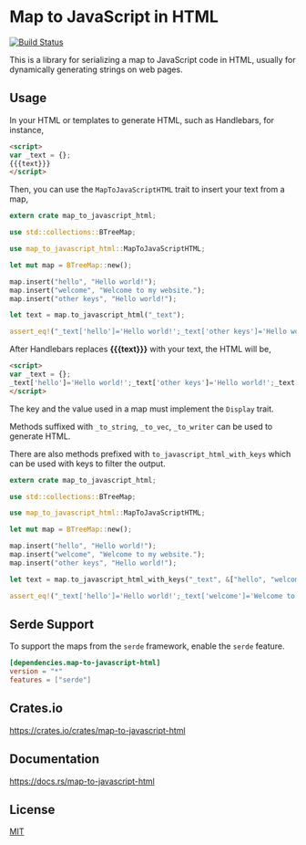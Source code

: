 Map to JavaScript in HTML
====================

[![Build Status](https://travis-ci.org/magiclen/map-to-javascript-html.svg?branch=master)](https://travis-ci.org/magiclen/map-to-javascript-html)

This is a library for serializing a map to JavaScript code in HTML, usually for dynamically generating strings on web pages.

## Usage

In your HTML or templates to generate HTML, such as Handlebars, for instance,

```html
<script>
var _text = {};
{{{text}}}
</script>
```

Then, you can use the `MapToJavaScriptHTML` trait to insert your text from a map,

```rust
extern crate map_to_javascript_html;

use std::collections::BTreeMap;

use map_to_javascript_html::MapToJavaScriptHTML;

let mut map = BTreeMap::new();

map.insert("hello", "Hello world!");
map.insert("welcome", "Welcome to my website.");
map.insert("other keys", "Hello world!");

let text = map.to_javascript_html("_text");

assert_eq!("_text['hello']='Hello world!';_text['other keys']='Hello world!';_text['welcome']='Welcome to my website.';", text);
```

After Handlebars replaces **{{{text}}}** with your text, the HTML will be,

```html
<script>
var _text = {};
_text['hello']='Hello world!';_text['other keys']='Hello world!';_text['welcome']='Welcome to my website.';
</script>
```

The key and the value used in a map must implement the `Display` trait.

Methods suffixed with `_to_string`, `_to_vec`, `_to_writer` can be used to generate HTML.

There are also methods prefixed with `to_javascript_html_with_keys` which can be used with keys to filter the output.

```rust
extern crate map_to_javascript_html;

use std::collections::BTreeMap;

use map_to_javascript_html::MapToJavaScriptHTML;

let mut map = BTreeMap::new();

map.insert("hello", "Hello world!");
map.insert("welcome", "Welcome to my website.");
map.insert("other keys", "Hello world!");

let text = map.to_javascript_html_with_keys("_text", &["hello", "welcome"]);

assert_eq!("_text['hello']='Hello world!';_text['welcome']='Welcome to my website.';", text);
```

## Serde Support

To support the maps from the `serde` framework, enable the `serde` feature.

```toml
[dependencies.map-to-javascript-html]
version = "*"
features = ["serde"]
```

## Crates.io

https://crates.io/crates/map-to-javascript-html

## Documentation

https://docs.rs/map-to-javascript-html

## License

[MIT](LICENSE)
